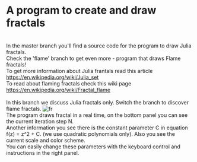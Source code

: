 # A program to create and draw fractals
<br>In the master branch you'll find a source code for the program to draw Julia fractals.<br/>
Check the 'flame' branch to get even more - program that draws Flame fractals!
<br> To get more information about Julia frantals read this article https://en.wikipedia.org/wiki/Julia_set</br>
To read about flaming fractals check this wiki page https://en.wikipedia.org/wiki/Fractal_flame
<br><br/>
In this branch we discuss Julia fractals only. Switch the branch to discover flame fractals.
![fr](https://user-images.githubusercontent.com/50684862/64082241-98510f80-cd14-11e9-939c-7a7381e663c8.png)
<br> The program draws fractal in a real time, on the bottom panel you can see the current iteration step N.</br>
Another information you see there is the constant parameter C in equation f(z) = z^2 + C. (we use quadratic polynomials only). Also you see the current scale and color scheme.
<br>You can easily change these parameters with the keyboard control and instructions in the right panel.
